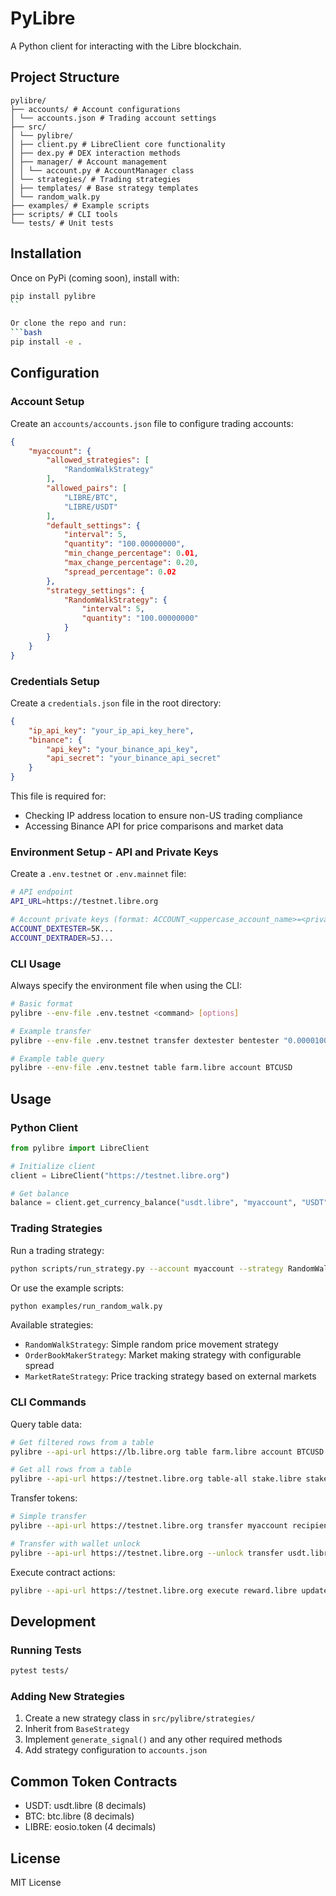 # PyLibre

A Python client for interacting with the Libre blockchain.

## Project Structure

```
pylibre/
├── accounts/ # Account configurations
│ └── accounts.json # Trading account settings
├── src/
│ └── pylibre/
│ ├── client.py # LibreClient core functionality
│ ├── dex.py # DEX interaction methods
│ ├── manager/ # Account management
│ │ └── account.py # AccountManager class
│ └── strategies/ # Trading strategies
│ ├── templates/ # Base strategy templates
│ └── random_walk.py
├── examples/ # Example scripts
├── scripts/ # CLI tools
└── tests/ # Unit tests
```

## Installation 

Once on PyPi (coming soon), install with:
```bash
pip install pylibre
``

Or clone the repo and run:
```bash
pip install -e .
```

## Configuration

### Account Setup

Create an `accounts/accounts.json` file to configure trading accounts:

```json
{
    "myaccount": {
        "allowed_strategies": [
            "RandomWalkStrategy"
        ],
        "allowed_pairs": [
            "LIBRE/BTC",
            "LIBRE/USDT"
        ],
        "default_settings": {
            "interval": 5,
            "quantity": "100.00000000",
            "min_change_percentage": 0.01,
            "max_change_percentage": 0.20,
            "spread_percentage": 0.02
        },
        "strategy_settings": {
            "RandomWalkStrategy": {
                "interval": 5,
                "quantity": "100.00000000"
            }
        }
    }
}
```

### Credentials Setup

Create a `credentials.json` file in the root directory:

```json
{
    "ip_api_key": "your_ip_api_key_here",
    "binance": {
        "api_key": "your_binance_api_key",
        "api_secret": "your_binance_api_secret"
    }
}
```

This file is required for:
- Checking IP address location to ensure non-US trading compliance
- Accessing Binance API for price comparisons and market data

### Environment Setup - API and Private Keys

Create a `.env.testnet` or `.env.mainnet` file:
```bash
# API endpoint
API_URL=https://testnet.libre.org

# Account private keys (format: ACCOUNT_<uppercase_account_name>=<private_key>)
ACCOUNT_DEXTESTER=5K...
ACCOUNT_DEXTRADER=5J...
```

### CLI Usage

Always specify the environment file when using the CLI:
```bash
# Basic format
pylibre --env-file .env.testnet <command> [options]

# Example transfer
pylibre --env-file .env.testnet transfer dextester bentester "0.00001000 BTC" "memo"

# Example table query
pylibre --env-file .env.testnet table farm.libre account BTCUSD
```

## Usage

### Python Client

```python
from pylibre import LibreClient

# Initialize client
client = LibreClient("https://testnet.libre.org")

# Get balance
balance = client.get_currency_balance("usdt.libre", "myaccount", "USDT")
```

### Trading Strategies

Run a trading strategy:
```bash
python scripts/run_strategy.py --account myaccount --strategy RandomWalkStrategy --base BTC --quote LIBRE
```

Or use the example scripts:
```bash
python examples/run_random_walk.py
```

Available strategies:
- `RandomWalkStrategy`: Simple random price movement strategy
- `OrderBookMakerStrategy`: Market making strategy with configurable spread
- `MarketRateStrategy`: Price tracking strategy based on external markets

### CLI Commands

Query table data:
```bash
# Get filtered rows from a table
pylibre --api-url https://lb.libre.org table farm.libre account BTCUSD --lower-bound myaccount

# Get all rows from a table
pylibre --api-url https://testnet.libre.org table-all stake.libre stake stake.libre
```

Transfer tokens:
```bash
# Simple transfer
pylibre --api-url https://testnet.libre.org transfer myaccount recipient "1.00000000 USDT" "memo"

# Transfer with wallet unlock
pylibre --api-url https://testnet.libre.org --unlock transfer usdt.libre myaccount recipient "1.00000000 USDT" "memo"
```

Execute contract actions:
```bash
pylibre --api-url https://testnet.libre.org execute reward.libre updateall myaccount '{"max_steps":"500"}'
```

## Development

### Running Tests
```bash
pytest tests/
```

### Adding New Strategies

1. Create a new strategy class in `src/pylibre/strategies/`
2. Inherit from `BaseStrategy`
3. Implement `generate_signal()` and any other required methods
4. Add strategy configuration to `accounts.json`

## Common Token Contracts
- USDT: usdt.libre (8 decimals)
- BTC: btc.libre (8 decimals)
- LIBRE: eosio.token (4 decimals)

## License

MIT License